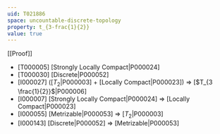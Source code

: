 ```yaml
---
uid: T021886
space: uncountable-discrete-topology
property: t_{3-frac{1}{2}}
value: true
---
```

[[Proof]]

* [T000005] [Strongly Locally Compact|P000024]
* [T000030] [Discrete|P000052]
* [I000027] ([$T_2$|P000003] + [Locally Compact|P000023]) => [$T_{3 \frac{1}{2}}$|P000006]
* [I000007] [Strongly Locally Compact|P000024] => [Locally Compact|P000023]
* [I000055] [Metrizable|P000053] => [$T_2$|P000003]
* [I000143] [Discrete|P000052] => [Metrizable|P000053]

